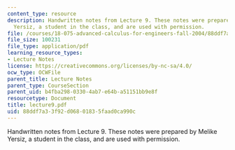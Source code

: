 ```yaml
---
content_type: resource
description: Handwritten notes from Lecture 9. These notes were prepared by Melike
  Yersiz, a student in the class, and are used with permission.
file: /courses/18-075-advanced-calculus-for-engineers-fall-2004/88ddf7a33f92d06801835faad0ca990c_lecture9.pdf
file_size: 100231
file_type: application/pdf
learning_resource_types:
- Lecture Notes
license: https://creativecommons.org/licenses/by-nc-sa/4.0/
ocw_type: OCWFile
parent_title: Lecture Notes
parent_type: CourseSection
parent_uid: b4fba298-0330-4ab7-e64b-a51151bb9e8f
resourcetype: Document
title: lecture9.pdf
uid: 88ddf7a3-3f92-d068-0183-5faad0ca990c
---
```

Handwritten notes from Lecture 9. These notes were prepared by Melike Yersiz, a student in the class, and are used with permission.